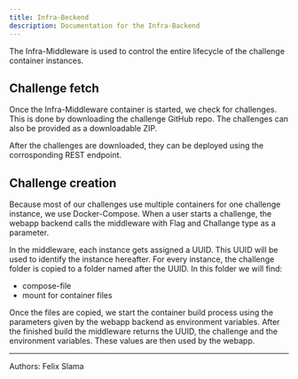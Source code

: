 ```yaml
---
title: Infra-Beckend
description: Documentation for the Infra-Backend
---
```

The Infra-Middleware is used to control the entire lifecycle of the challenge container instances.

## Challenge fetch
Once the Infra-Middleware container is started, we check for challenges.
This is done by downloading the challenge GitHub repo. The challenges can also be provided as a downloadable ZIP.

After the challenges are downloaded, they can be deployed using the corrosponding REST endpoint.

## Challenge creation
Because most of our challenges use multiple containers for one challenge instance, we use Docker-Compose.
When a user starts a challenge, the webapp backend calls the middleware with Flag and Challange type as a parameter.

In the middleware, each instance gets assigned a UUID. This UUID will be used to identify the instance hereafter.
For every instance, the challenge folder is copied to a folder named after the UUID.
In this folder we will find:
- compose-file
- mount for container files

Once the files are copied, we start the container build process using the parameters given by the webapp backend as environment variables.
After the finished build the middleware returns the UUID, the challenge and the environment variables.
These values are then used by the webapp.

___

Authors: Felix Slama